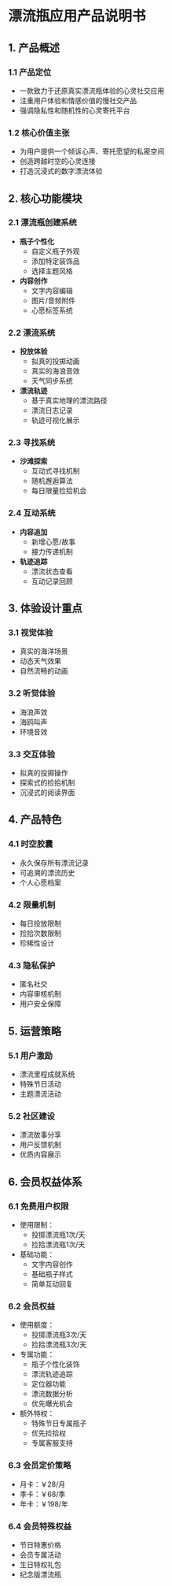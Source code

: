 # 漂流瓶应用产品说明书

## 1. 产品概述

### 1.1 产品定位
- 一款致力于还原真实漂流瓶体验的心灵社交应用
- 注重用户体验和情感价值的慢社交产品
- 强调隐私性和随机性的心灵寄托平台

### 1.2 核心价值主张
- 为用户提供一个倾诉心声、寄托愿望的私密空间
- 创造跨越时空的心灵连接
- 打造沉浸式的数字漂流体验

## 2. 核心功能模块

### 2.1 漂流瓶创建系统
- **瓶子个性化**
  - 自定义瓶子外观
  - 添加特定装饰品
  - 选择主题风格
- **内容创作**
  - 文字内容编辑
  - 图片/音频附件
  - 心愿标签系统

### 2.2 漂流系统
- **投放体验**
  - 拟真的投掷动画
  - 真实的海浪音效
  - 天气同步系统
- **漂流轨迹**
  - 基于真实地理的漂流路径
  - 漂流日志记录
  - 轨迹可视化展示

### 2.3 寻找系统
- **沙滩探索**
  - 互动式寻找机制
  - 随机邂逅算法
  - 每日限量捡拾机会

### 2.4 互动系统
- **内容追加**
  - 新增心愿/故事
  - 接力传递机制
- **轨迹追踪**
  - 漂流状态查看
  - 互动记录回顾

## 3. 体验设计重点

### 3.1 视觉体验
- 真实的海洋场景
- 动态天气效果
- 自然流畅的动画

### 3.2 听觉体验
- 海浪声效
- 海鸥叫声
- 环境音效

### 3.3 交互体验
- 拟真的投掷操作
- 探索式的捡拾机制
- 沉浸式的阅读界面

## 4. 产品特色

### 4.1 时空胶囊
- 永久保存所有漂流记录
- 可追溯的漂流历史
- 个人心愿档案

### 4.2 限量机制
- 每日投放限制
- 捡拾次数限制
- 珍稀性设计

### 4.3 隐私保护
- 匿名社交
- 内容审核机制
- 用户安全保障

## 5. 运营策略

### 5.1 用户激励
- 漂流里程成就系统
- 特殊节日活动
- 主题漂流活动

### 5.2 社区建设
- 漂流故事分享
- 用户反馈机制
- 优质内容展示

## 6. 会员权益体系

### 6.1 免费用户权限
- 使用限制：
  - 投掷漂流瓶1次/天
  - 捡拾漂流瓶1次/天
- 基础功能：
  - 文字内容创作
  - 基础瓶子样式
  - 简单互动回复

### 6.2 会员权益
- 使用额度：
  - 投掷漂流瓶3次/天
  - 捡拾漂流瓶3次/天
- 专属功能：
  - 瓶子个性化装饰
  - 漂流轨迹追踪
  - 定位器功能
  - 漂流数据分析
  - 优先曝光机会
- 额外特权：
  - 特殊节日专属瓶子
  - 优先捡拾权
  - 专属客服支持

### 6.3 会员定价策略
- 月卡：￥28/月
- 季卡：￥68/季
- 年卡：￥198/年

### 6.4 会员特殊权益
- 节日特惠价格
- 会员专属活动
- 生日特权礼包
- 纪念版漂流瓶 